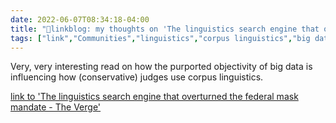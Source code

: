 ```yaml
---
date: 2022-06-07T08:34:18-04:00
title: "🔗linkblog: my thoughts on 'The linguistics search engine that overturned the federal mask mandate - The Verge'"
tags: ["link","Communities","linguistics","corpus linguistics","big data"]
---
```

Very, very interesting read on how the purported objectivity of big data is influencing how (conservative) judges use corpus linguistics.
 

[link to 'The linguistics search engine that overturned the federal mask mandate - The Verge'](https://www.theverge.com/2022/6/7/23153218/legal-corpus-linguistics-mask-mandate-judges)
